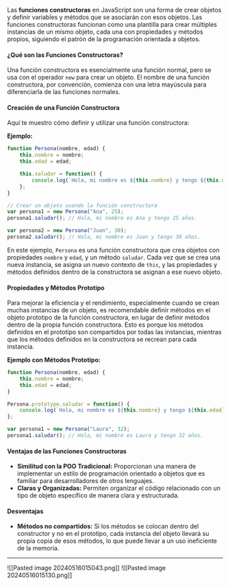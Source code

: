 Las **funciones constructoras** en JavaScript son una forma de crear objetos y definir variables y métodos que se asociarán con esos objetos. Las funciones constructoras funcionan como una plantilla para crear múltiples instancias de un mismo objeto, cada una con propiedades y métodos propios, siguiendo el patrón de la programación orientada a objetos.

#### ¿Qué son las Funciones Constructoras?

Una función constructora es esencialmente una función normal, pero se usa con el operador `new` para crear un objeto. El nombre de una función constructora, por convención, comienza con una letra mayúscula para diferenciarla de las funciones normales.

#### Creación de una Función Constructora

Aquí te muestro cómo definir y utilizar una función constructora:

**Ejemplo:**

```js
function Persona(nombre, edad) {
    this.nombre = nombre;
    this.edad = edad;

    this.saludar = function() {
        console.log(`Hola, mi nombre es ${this.nombre} y tengo ${this.edad} años.`);
    };
}

// Crear un objeto usando la función constructora
var persona1 = new Persona("Ana", 25);
persona1.saludar(); // Hola, mi nombre es Ana y tengo 25 años.

var persona2 = new Persona("Juan", 30);
persona2.saludar(); // Hola, mi nombre es Juan y tengo 30 años.

```

En este ejemplo, `Persona` es una función constructora que crea objetos con propiedades `nombre` y `edad`, y un método `saludar`. Cada vez que se crea una nueva instancia, se asigna un nuevo contexto de `this`, y las propiedades y métodos definidos dentro de la constructora se asignan a ese nuevo objeto.

#### Propiedades y Métodos Prototipo

Para mejorar la eficiencia y el rendimiento, especialmente cuando se crean muchas instancias de un objeto, es recomendable definir métodos en el objeto prototipo de la función constructora, en lugar de definir métodos dentro de la propia función constructora. Esto es porque los métodos definidos en el prototipo son compartidos por todas las instancias, mientras que los métodos definidos en la constructora se recrean para cada instancia.

**Ejemplo con Métodos Prototipo:**

```js
function Persona(nombre, edad) {
    this.nombre = nombre;
    this.edad = edad;
}

Persona.prototype.saludar = function() {
    console.log(`Hola, mi nombre es ${this.nombre} y tengo ${this.edad} años.`);
};

var persona1 = new Persona("Laura", 32);
persona1.saludar(); // Hola, mi nombre es Laura y tengo 32 años.

```

#### Ventajas de las Funciones Constructoras

- **Similitud con la POO Tradicional:** Proporcionan una manera de implementar un estilo de programación orientado a objetos que es familiar para desarrolladores de otros lenguajes.
- **Claras y Organizadas:** Permiten organizar el código relacionado con un tipo de objeto específico de manera clara y estructurada.

#### Desventajas

- **Métodos no compartidos:** Si los métodos se colocan dentro del constructor y no en el prototipo, cada instancia del objeto llevará su propia copia de esos métodos, lo que puede llevar a un uso ineficiente de la memoria.

---
![[Pasted image 20240516015043.png]]
![[Pasted image 20240516015130.png]]
